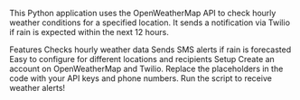 This Python application uses the OpenWeatherMap API to check hourly weather conditions for a specified location. It sends a notification via Twilio if rain is expected within the next 12 hours.

Features
Checks hourly weather data
Sends SMS alerts if rain is forecasted
Easy to configure for different locations and recipients
Setup
Create an account on OpenWeatherMap and Twilio.
Replace the placeholders in the code with your API keys and phone numbers.
Run the script to receive weather alerts!
